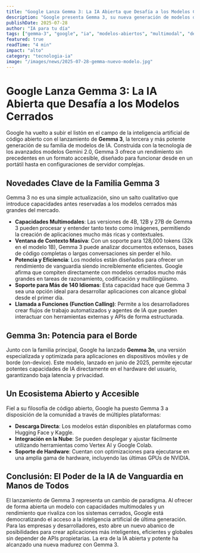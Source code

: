 ```yaml
---
title: "Google Lanza Gemma 3: La IA Abierta que Desafía a los Modelos Cerrados"
description: "Google presenta Gemma 3, su nueva generación de modelos de IA abiertos, con capacidades multimodales, una ventana de contexto de 128k y un rendimiento que compite con los sistemas más potentes del mercado."
publishDate: 2025-07-28
author: "IA para tu día"
tags: ["gemma-3", "google", "ia", "modelos-abiertos", "multimodal", "desarrollo"]
featured: true
readTime: "4 min"
impact: "alto"
category: "tecnologia-ia"
image: "/images/news/2025-07-28-gemma-nuevo-modelo.jpg"
---
```


# Google Lanza Gemma 3: La IA Abierta que Desafía a los Modelos Cerrados

Google ha vuelto a subir el listón en el campo de la inteligencia artificial de código abierto con el lanzamiento de **Gemma 3**, la tercera y más potente generación de su familia de modelos de IA. Construida con la tecnología de los avanzados modelos Gemini 2.0, Gemma 3 ofrece un rendimiento sin precedentes en un formato accesible, diseñado para funcionar desde en un portátil hasta en configuraciones de servidor complejas.

## Novedades Clave de la Familia Gemma 3

Gemma 3 no es una simple actualización, sino un salto cualitativo que introduce capacidades antes reservadas a los modelos cerrados más grandes del mercado.

- **Capacidades Multimodales**: Las versiones de 4B, 12B y 27B de Gemma 3 pueden procesar y entender tanto texto como imágenes, permitiendo la creación de aplicaciones mucho más ricas y contextuales.
- **Ventana de Contexto Masiva**: Con un soporte para 128,000 tokens (32k en el modelo 1B), Gemma 3 puede analizar documentos extensos, bases de código completas o largas conversaciones sin perder el hilo.
- **Potencia y Eficiencia**: Los modelos están diseñados para ofrecer un rendimiento de vanguardia siendo increíblemente eficientes. Google afirma que compiten directamente con modelos cerrados mucho más grandes en tareas de razonamiento, codificación y multilingüismo.
- **Soporte para Más de 140 Idiomas**: Esta capacidad hace que Gemma 3 sea una opción ideal para desarrollar aplicaciones con alcance global desde el primer día.
- **Llamada a Funciones (Function Calling)**: Permite a los desarrolladores crear flujos de trabajo automatizados y agentes de IA que pueden interactuar con herramientas externas y APIs de forma estructurada.

## Gemma 3n: Potencia para el Borde

Junto con la familia principal, Google ha lanzado **Gemma 3n**, una versión especializada y optimizada para aplicaciones en dispositivos móviles y de borde (on-device). Este modelo, lanzado en junio de 2025, permite ejecutar potentes capacidades de IA directamente en el hardware del usuario, garantizando baja latencia y privacidad.

## Un Ecosistema Abierto y Accesible

Fiel a su filosofía de código abierto, Google ha puesto Gemma 3 a disposición de la comunidad a través de múltiples plataformas:

- **Descarga Directa**: Los modelos están disponibles en plataformas como Hugging Face y Kaggle.
- **Integración en la Nube**: Se pueden desplegar y ajustar fácilmente utilizando herramientas como Vertex AI y Google Colab.
- **Soporte de Hardware**: Cuentan con optimizaciones para ejecutarse en una amplia gama de hardware, incluyendo las últimas GPUs de NVIDIA.

## Conclusión: El Poder de la IA de Vanguardia en Manos de Todos

El lanzamiento de Gemma 3 representa un cambio de paradigma. Al ofrecer de forma abierta un modelo con capacidades multimodales y un rendimiento que rivaliza con los sistemas cerrados, Google está democratizando el acceso a la inteligencia artificial de última generación. Para las empresas y desarrolladores, esto abre un nuevo abanico de posibilidades para crear aplicaciones más inteligentes, eficientes y globales sin depender de APIs propietarias. La era de la IA abierta y potente ha alcanzado una nueva madurez con Gemma 3.
